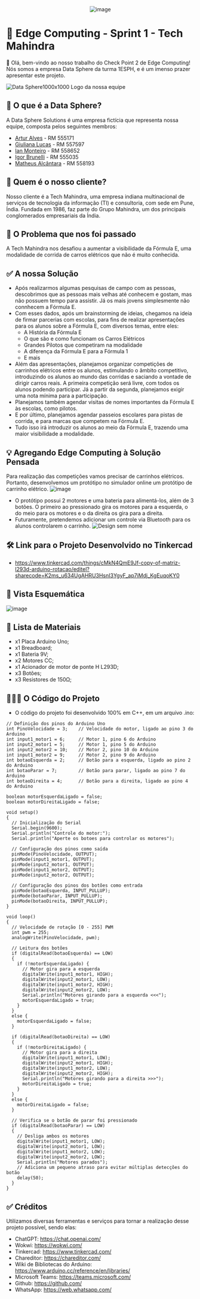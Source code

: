 <div align="center">
  <img src="https://github.com/DataSphere-Solutions/Python-Challenge/assets/152393807/5cefd3e4-9edf-46b6-9976-108b7c2a177a" alt="image">
</div> 

# 🤖 Edge Computing - Sprint 1 - Tech Mahindra
👋 Olá, bem-vindo ao nosso trabalho do Check Point 2 de Edge Computing! Nós somos a empresa Data Sphere da turma 1ESPH, e é um imenso prazer apresentar este projeto.

![Data Sphere1000x1000](https://github.com/ianmonteirom/CP2-Edge/assets/152393807/0fe80a9b-6290-417d-8367-2abe3824d0b0)
Logo da nossa equipe
## 🔮 O que é a Data Sphere?
A Data Sphere Solutions é uma empresa fictícia que representa nossa equipe, composta pelos seguintes membros:
-  <a href="https://www.linkedin.com/in/artur-alves-tenca-b1ba862b6/">Artur Alves</a> - RM 555171 
- <a href="https://www.linkedin.com/in/giuliana-lucas-85b4532b6/">Giuliana Lucas</a> - RM 557597
- <a href="https://www.linkedin.com/in/ian-monteiro-moreira-a4543a2b7/">Ian Monteiro</a> - RM 558652 
- <a href="https://www.linkedin.com/in/igor-brunelli-ralo-39143a2b7/">Igor Brunelli</a> - RM 555035
- <a href="https://www.linkedin.com/in/matheus-estev%C3%A3o-5248b9238/">Matheus Alcântara</a> - RM 558193

## 👥 Quem é o nosso cliente?
Nosso cliente é a Tech Mahindra, uma empresa indiana multinacional de serviços de tecnologia da informação (TI) e consultoria, com sede em Pune, Índia. Fundada em 1986, faz parte do Grupo Mahindra, um dos principais conglomerados empresariais da Índia.

## 🤔 O Problema que nos foi passado
A Tech Mahindra nos desafiou a aumentar a visibilidade da Fórmula E, uma modalidade de corrida de carros elétricos que não é muito conhecida.

## ✅ A nossa Solução
- Após realizarmos algumas pesquisas de campo com as pessoas, descobrimos que as pessoas mais velhas até conhecem e gostam, mas não possuem tempo para assistir. Já os mais jovens simplesmente não connhecem a Fórmula E.
- Com esses dados, após um brainstorming de ideias, chegamos na ideia de firmar parcerias com escolas, para fins de realizar apresentações para os alunos sobre a Fórmula E, com diversos temas, entre eles:
  - A História da Fórmula E
  - O que são e como funcionam os Carros Elétricos
  - Grandes Pilotos que competiram na modalidade
  - A diferença da Fórmula E para a Fórmula 1
  - E mais
- Além das apresentações, planejamos organizar competições de carrinhos elétricos entre os alunos, estimulando o âmbito competitivo, introduzindo os alunos ao mundo das corridas e saciando a vontade de dirigir carros reais. A primeira competição será livre, com todos os alunos podendo participar. Já a partir da segunda, planejamos exigir uma nota mínima para a participação.
- Planejamos também agendar visitas de nomes importantes da Fórmula E às escolas, como pilotos.
- E por último, planejamos agendar passeios escolares para pistas de corrida, e para marcas que competem na Fórmula E.
- Tudo isso irá introduzir os alunos ao meio da Fórmula E, trazendo uma maior visibilidade a modalidade.

## 💡 Agregando Edge Computing à Solução Pensada
Para realização das competições vamos precisar de carrinhos elétricos. Portanto, desenvolvemos um protótipo no simulador online um protótipo de carrinho elétrico.
![image](https://github.com/DataSphere-Solutions/EdgeChallenge/assets/152393807/cfddd927-3c9b-458b-9306-d46e5f3949f8)
- O protótipo possui 2 motores e uma bateria para alimentá-los, além de 3 botões. O primeiro ao pressionado gira os motores para a esquerda, o do meio para os motores e o da direita os gira para a direita.
- Futuramente, pretendemos adicionar um controle via Bluetooth para os alunos controlarem o carrinho.
![Design sem nome](https://github.com/DataSphere-Solutions/EdgeChallenge/assets/152393807/66c5a84c-e64b-404a-b5c3-272f71c0cdd4)

## 🛠️ Link para o Projeto Desenvolvido no Tinkercad
- https://www.tinkercad.com/things/cMkN4QmE9Jf-copy-of-matriz-l293d-arduino-rotacao/editel?sharecode=K2ms_u634UgAHRU3HsnI3YgyF_ap7iMdj_KgEuqoKY0

## 📄 Vista Esquemática
![image](https://github.com/DataSphere-Solutions/EdgeChallenge/assets/152393807/7bb5b29b-6f5a-4bed-84e6-53083e1cbc14)

## 📝 Lista de Materiais
- x1 Placa Arduino Uno;
- x1 Breadboard;
- x1 Bateria 9V;
- x2 Motores CC;
- x1 Acionador de motor de ponte H L293D;
- x3 Botões;
- x3 Resistores de 150Ω;

## 👨🏻‍💻 O Código do Projeto
- O código do projeto foi desenvolvido 100% em C++, em um arquivo .ino:

```
// Definição dos pinos do Arduino Uno
int PinoVelocidade = 3;    // Velocidade do motor, ligado ao pino 3 do Arduino
int input1_motor1 = 6;     // Motor 1, pino 6 do Arduino
int input2_motor1 = 5;     // Motor 1, pino 5 do Arduino
int input2_motor2 = 10;    // Motor 2, pino 10 do Arduino
int input1_motor2 = 9;     // Motor 2, pino 9 do Arduino
int botaoEsquerda = 2;     // Botão para a esquerda, ligado ao pino 2 do Arduino
int botaoParar = 7;        // Botão para parar, ligado ao pino 7 do Arduino
int botaoDireita = 4;      // Botão para a direita, ligado ao pino 4 do Arduino

boolean motorEsquerdaLigado = false;
boolean motorDireitaLigado = false;

void setup()
{
  // Inicialização do Serial
  Serial.begin(9600);
  Serial.println("Controle do motor:");
  Serial.println("Aperte os botoes para controlar os motores");
  
  // Configuração dos pinos como saída
  pinMode(PinoVelocidade, OUTPUT);
  pinMode(input1_motor1, OUTPUT);
  pinMode(input2_motor1, OUTPUT);
  pinMode(input1_motor2, OUTPUT);
  pinMode(input2_motor2, OUTPUT);
  
  // Configuração dos pinos dos botões como entrada
  pinMode(botaoEsquerda, INPUT_PULLUP);
  pinMode(botaoParar, INPUT_PULLUP);
  pinMode(botaoDireita, INPUT_PULLUP);
}

void loop()
{
  // Velocidade de rotação [0 - 255] PWM
  int pwm = 255;
  analogWrite(PinoVelocidade, pwm);
  
  // Leitura dos botões
  if (digitalRead(botaoEsquerda) == LOW)
  {
    if (!motorEsquerdaLigado) {
      // Motor gira para a esquerda
      digitalWrite(input1_motor1, HIGH);
      digitalWrite(input2_motor1, LOW);
      digitalWrite(input1_motor2, HIGH);
      digitalWrite(input2_motor2, LOW);
      Serial.println("Motores girando para a esquerda <<<");
      motorEsquerdaLigado = true;
    }
  }
  else {
    motorEsquerdaLigado = false;
  }
  
  if (digitalRead(botaoDireita) == LOW)
  {
    if (!motorDireitaLigado) {
      // Motor gira para a direita
      digitalWrite(input1_motor1, LOW);
      digitalWrite(input2_motor1, HIGH);
      digitalWrite(input1_motor2, LOW);
      digitalWrite(input2_motor2, HIGH);
      Serial.println("Motores girando para a direita >>>");
      motorDireitaLigado = true;
    }
  }
  else {
    motorDireitaLigado = false;
  }

  // Verifica se o botão de parar foi pressionado
  if (digitalRead(botaoParar) == LOW)
  {
    // Desliga ambos os motores
    digitalWrite(input1_motor1, LOW);
    digitalWrite(input2_motor1, LOW);
    digitalWrite(input1_motor2, LOW);
    digitalWrite(input2_motor2, LOW);
    Serial.println("Motores parados");
    // Adiciona um pequeno atraso para evitar múltiplas detecções do botão
    delay(50);
  }
}

```

## ✅ Créditos
Utilizamos diversas ferramentas e serviços para tornar a realização desse projeto possível, sendo elas:
- ChatGPT: https://chat.openai.com/
- Wokwi: https://wokwi.com/
- Tinkercad: https://www.tinkercad.com/
- Chareditor: https://chareditor.com/
- Wiki de Bibliotecas do Arduino: https://www.arduino.cc/reference/en/libraries/
- Microsoft Teams: https://teams.microsoft.com/
- Github: https://github.com/
- WhatsApp: https://web.whatsapp.com/
